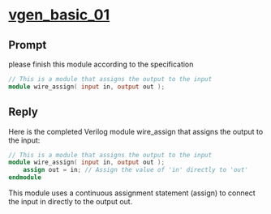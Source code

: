 # [vgen_basic_01](https://github.com/shailja-thakur/VGen/blob/main/prompts-and-testbenches/basic1/prompt1_wire_assign.v)
## Prompt
please finish this module according to the specification
```verilog
// This is a module that assigns the output to the input
module wire_assign( input in, output out );
```
## Reply
Here is the completed Verilog module wire_assign that assigns the output to the input:
```verilog
// This is a module that assigns the output to the input
module wire_assign( input in, output out );
    assign out = in; // Assign the value of 'in' directly to 'out'
endmodule
```
This module uses a continuous assignment statement (assign) to connect the input in directly to the output out.